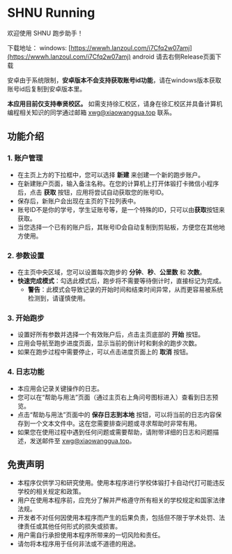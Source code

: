 # SHNU Running

欢迎使用 SHNU 跑步助手！

下载地址：
windows: [https://wwwh.lanzoul.com/i7Cfq2w07amj](https://wwwh.lanzoul.com/i7Cfq2w07amj)
android  请去右侧Release页面下载

安卓由于系统限制，**安卓版本不会支持获取账号id功能**，请在windows版本获取账号id后复制到安卓版本里。

**本应用目前仅支持奉贤校区。** 如需支持徐汇校区，请身在徐汇校区并具备计算机编程相关知识的同学通过邮箱 xwg@xiaowanggua.top 联系。

## 功能介绍

### 1. 账户管理
   - 在主页上方的下拉框中，您可以选择 **新建** 来创建一个新的跑步账户。
   - 在新建账户页面，输入备注名称。在您的计算机上打开体锻打卡微信小程序后，点击 **获取** 按钮，应用将尝试自动获取您的账号ID。
   - 保存后，新账户会出现在主页的下拉列表中。
   - 账号ID不是你的学号，学生证账号等，是一个特殊的ID，只可以由**获取**按钮来获取。
   - 当您选择一个已有的账户后，其账号ID会自动复制到剪贴板，方便您在其他地方使用。

### 2. 参数设置
   - 在主页中央区域，您可以设置每次跑步的 **分钟**、**秒**、**公里数** 和 **次数**。
   - **快速完成模式**：勾选此模式后，跑步将不需要等待倒计时，直接标记为完成。
     - **警告**：此模式会导致记录的开始时间和结束时间异常，从而更容易被系统检测到，请谨慎使用。

### 3. 开始跑步
   - 设置好所有参数并选择一个有效账户后，点击主页底部的 **开始** 按钮。
   - 应用会导航至跑步进度页面，显示当前的倒计时和剩余的跑步次数。
   - 如果在跑步过程中需要停止，可以点击进度页面上的 **取消** 按钮。

### 4. 日志功能
   - 本应用会记录关键操作的日志。
   - 您可以在“帮助与用法”页面（通过主页右上角问号图标进入）查看到日志预览。
   - 点击“帮助与用法”页面中的 **保存日志到本地** 按钮，可以将当前的日志内容保存到一个文本文件中。这在您需要排查问题或寻求帮助时非常有用。
   - 如果您在使用过程中遇到任何问题或需要帮助，请附带详细的日志和问题描述，发送邮件至 xwg@xiaowanggua.top。

## 免责声明

- 本程序仅供学习和研究使用。使用本程序进行学校体锻打卡自动代打可能违反学校的相关规定和政策。
- 用户在使用本程序前，应充分了解并严格遵守所有相关的学校规定和国家法律法规。
- 开发者不对任何因使用本程序而产生的后果负责，包括但不限于学术处罚、法律责任或其他任何形式的损失或损害。
- 用户需自行承担使用本程序所带来的一切风险和责任。
- 请勿将本程序用于任何非法或不道德的用途。
